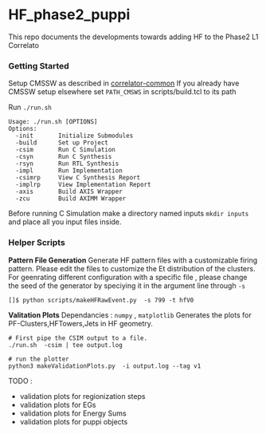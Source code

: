 
# HF_phase2_puppi
This repo documents the developments towards adding HF to the Phase2 L1 Correlato

### Getting Started 
Setup CMSSW as described in [correlator-common](https://gitlab.cern.ch/cms-cactus/phase2/firmware/correlator-common) 
If you already have CMSSW setup elsewhere set ``PATH_CMSWS`` in scripts/build.tcl to its path 

Run ``./run.sh``
```
Usage: ./run.sh [OPTIONS]
Options:
  -init       Initialize Submodules
  -build      Set up Project
  -csim       Run C Simulation
  -csyn       Run C Synthesis
  -rsyn       Run RTL Synthesis
  -impl       Run Implementation
  -csimrp     View C Synthesis Report
  -implrp     View Implementation Report
  -axis       Build AXIS Wrapper
  -zcu        Build AXIMM Wrapper

```
Before running C Simulation make a directory named inputs ``mkdir inputs``  and place all you input files inside.


### Helper Scripts

**Pattern File Generation**
Generate HF pattern files with a customizable firing pattern. Please edit the files to customize the Et distribution of the clusters. For geenrating different configuration with a specific file , please change the seed of the generator by speciying it in the argument line through `-s`

```
[]$ python scripts/makeHFRawEvent.py  -s 799 -t hfV0
```
**Valitation Plots**
Dependancies : `numpy` , `matplotlib`
Generates the plots for PF-Clusters,HFTowers,Jets in HF geometry.
```
# First pipe the CSIM output to a file.
./run.sh  -csim | tee output.log

# run the plotter
python3 makeValidationPlots.py  -i output.log --tag v1

```
TODO :
 * validation plots for regionization steps
 * validation plots for EGs
 * validation plots for Energy Sums
 * validation plots for puppi objects
